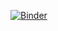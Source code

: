 [![Binder](https://mybinder.org/badge_logo.svg)](https://mybinder.org/v2/gh/mollyb14/DigitalHumanities/HEAD)
